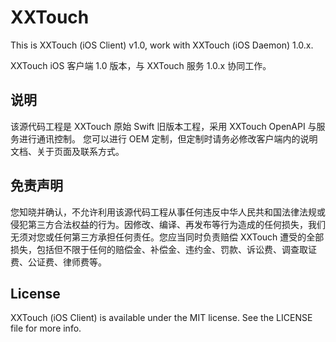 # XXTouch

This is XXTouch (iOS Client) v1.0, work with XXTouch (iOS Daemon) 1.0.x.

XXTouch iOS 客户端 1.0 版本，与 XXTouch 服务 1.0.x 协同工作。


## 说明

该源代码工程是 XXTouch 原始 Swift 旧版本工程，采用 XXTouch OpenAPI 与服务进行通讯控制。
您可以进行 OEM 定制，但定制时请务必修改客户端内的说明文档、关于页面及联系方式。


## 免责声明

您知晓并确认，不允许利用该源代码工程从事任何违反中华人民共和国法律法规或侵犯第三方合法权益的行为。因修改、编译、再发布等行为造成的任何损失，我们无须对您或任何第三方承担任何责任。您应当同时负责赔偿 XXTouch 遭受的全部损失，包括但不限于任何的赔偿金、补偿金、违约金、罚款、诉讼费、调查取证费、公证费、律师费等。


## License

XXTouch (iOS Client) is available under the MIT license. See the LICENSE file for more info.

